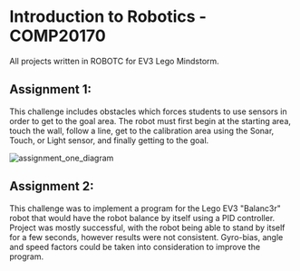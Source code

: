 # Introduction to Robotics - COMP20170
All projects written in ROBOTC for EV3 Lego Mindstorm.

## Assignment 1:
This challenge includes obstacles which forces students to use sensors in order to get to the goal area. The robot must first begin at the starting area, touch the wall, follow a line, get to the calibration area using the Sonar, Touch, or Light sensor, and finally getting to the goal.

![assignment_one_diagram](https://github.com/ConorHK/robotics/blob/master/images/assignment_1_diagram.jpg)

## Assignment 2:
This challenge was to implement a program for the Lego EV3 "Balanc3r" robot that would have the robot balance by itself using a PID controller. Project was mostly successful, with the robot being able to stand by itself for a few seconds, however results were not consistent. Gyro-bias, angle and speed factors could be taken into consideration to improve the program.
